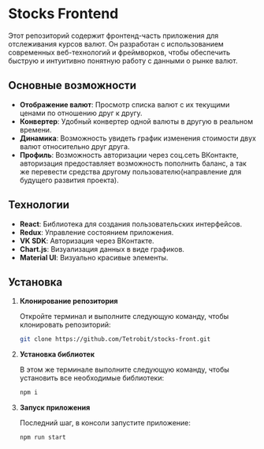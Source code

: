 # Stocks Frontend

Этот репозиторий содержит фронтенд-часть приложения для отслеживания курсов валют. Он разработан с использованием современных веб-технологий и фреймворков, чтобы обеспечить быструю и интуитивно понятную работу с данными о рынке валют.

## Основные возможности

- **Отображение валют**: Просмотр списка валют с их текущими ценами по отношению друг к другу.
- **Конвертер**: Удобный конвертер одной валюты в другую в реальном времени.
- **Динамика**: Возможность увидеть график изменения стоимости двух валют относительно друг друга.
- **Профиль**: Возможность авторизации через соц.сеть ВКонтакте, авторизация предоставляет возможность пополнить баланс, а так же перевести средства другому пользователю(направление для будущего развития проекта).

## Технологии

- **React**: Библиотека для создания пользовательских интерфейсов.
- **Redux**: Управление состоянием приложения.
- **VK SDK**: Авторизация через ВКонтакте.
- **Chart.js**: Визуализация данных в виде графиков.
- **Material UI**: Визуально красивые элементы.

## Установка

1. **Клонирование репозитория**

   Откройте терминал и выполните следующую команду, чтобы клонировать репозиторий:

   ```bash
   git clone https://github.com/Tetrobit/stocks-front.git

2. **Установка библиотек**

   В этом же терминале выполните следующую команду, чтобы установить все необходимые библиотеки:

   ```bash
   npm i

3. **Запуск приложения**

   Последний шаг, в консоли запустите приложение:

   ```bash
   npm run start
